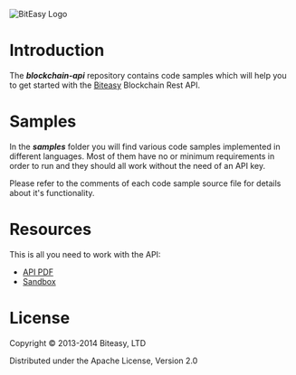 ![BitEasy Logo](https://www.biteasy.com/assets/logos/logo.png)

# Introduction

The ***blockchain-api*** repository contains code samples which will help you to get started with the [Biteasy](https://www.biteasy.com) Blockchain Rest API.

# Samples

In the ***samples*** folder you will find various code samples implemented in different languages. Most of them have no or minimum requirements in order to run and they should all work without the need of an API key.

Please refer to the comments of each code sample source file for details about it's functionality.

# Resources

This is all you need to work with the API:

* [API PDF](https://www.biteasy.com/docs/biteasy_blockchain_api_v1.pdf)
* [Sandbox](https://sandbox.biteasy.com)

# License

Copyright © 2013-2014 Biteasy, LTD 

Distributed under the Apache License, Version 2.0